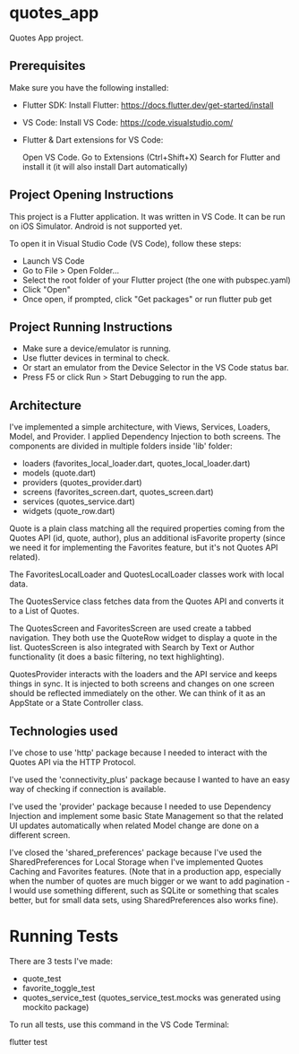 # quotes_app

Quotes App project.

## Prerequisites

Make sure you have the following installed:

- Flutter SDK: Install Flutter: https://docs.flutter.dev/get-started/install

- VS Code: Install VS Code: https://code.visualstudio.com/

- Flutter & Dart extensions for VS Code:

    Open VS Code. Go to Extensions (Ctrl+Shift+X) Search for Flutter and install it (it will also install Dart automatically)

## Project Opening Instructions

This project is a Flutter application. It was written in VS Code. It can be run on iOS Simulator. Android is not supported yet.

To open it in Visual Studio Code (VS Code), follow these steps:

- Launch VS Code
- Go to File > Open Folder...
- Select the root folder of your Flutter project (the one with pubspec.yaml)
- Click "Open"
- Once open, if prompted, click "Get packages" or run flutter pub get

## Project Running Instructions

- Make sure a device/emulator is running.
- Use flutter devices in terminal to check.
- Or start an emulator from the Device Selector in the VS Code status bar.
- Press F5 or click Run > Start Debugging to run the app.

## Architecture

I've implemented a simple architecture, with Views, Services, Loaders, Model, and Provider. I applied Dependency Injection to both screens.
The components are divided in multiple folders inside 'lib' folder:

- loaders   (favorites_local_loader.dart, quotes_local_loader.dart)
- models    (quote.dart)
- providers (quotes_provider.dart)
- screens   (favorites_screen.dart, quotes_screen.dart)
- services  (quotes_service.dart)
- widgets   (quote_row.dart)

Quote is a plain class matching all the required properties coming from the Quotes API (id, quote, author), plus an additional isFavorite property (since we need it for implementing the Favorites feature, but it's not Quotes API related).

The FavoritesLocalLoader and QuotesLocalLoader classes work with local data.

The QuotesService class fetches data from the Quotes API and converts it to a List of Quotes.

The QuotesScreen and FavoritesScreen are used create a tabbed navigation. They both use the QuoteRow widget to display a quote in the list. QuotesScreen is also integrated with Search by Text or Author functionality (it does a basic filtering, no text highlighting).

QuotesProvider interacts with the loaders and the API service and keeps things in sync. It is injected to both screens and changes on one screen should be reflected immediately on the other. We can think of it as an AppState or a State Controller class.

## Technologies used

I've chose to use 'http' package because I needed to interact with the Quotes API via the HTTP Protocol.

I've used the 'connectivity_plus' package because I wanted to have an easy way of checking if connection is available.

I've used the 'provider' package because I needed to use Dependency Injection and implement some basic State Management so that the related UI updates automatically when related Model change are done on a different screen.

I've closed the 'shared_preferences' package because I've used the SharedPreferences for Local Storage when I've implemented Quotes Caching and Favorites features. (Note that in a production app, especially when the number of quotes are much bigger or we want to add pagination - I would use something different, such as SQLite or something that scales better, but for small data sets, using SharedPreferences also works fine).

# Running Tests

There are 3 tests I've made:

- quote_test
- favorite_toggle_test
- quotes_service_test (quotes_service_test.mocks was generated using mockito package)

To run all tests, use this command in the VS Code Terminal:

flutter test
